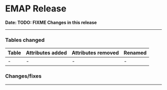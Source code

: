 # EMAP Release

**Date: __TODO: FIXME__ Changes in this release**

---

### Tables changed


| Table | Attributes added | Attributes removed | Renamed |
|:---|:---|:---|:---|
| -| -  | - | - |



### Changes/fixes

---
<!--
    ## Data sources
    
    
    
    ### Repository Versions
    
    | Repository            | Version |
    | :-                    | :-:     |
    |Hl7-processor          | x.x     |
    |Emap_interchange       | x.x     |
    |Emap-Core              | x.x     |
    |Inform-DB              | x.x     |
    |Hoover                 | x.x     |
>
